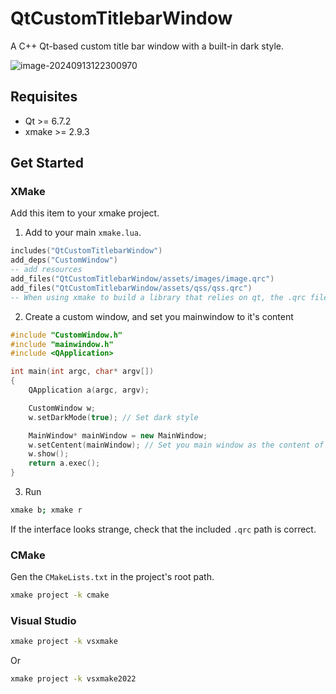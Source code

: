 # QtCustomTitlebarWindow

A C++ Qt-based custom title bar window with a built-in dark style.

![image-20240913122300970](https://cdn.jsdelivr.net/gh/Dionysen/BlogCDN@main/imgimage-20240913122300970.png)

## Requisites

- Qt >= 6.7.2
- xmake >= 2.9.3

## Get Started

### XMake

Add this item to your xmake project.

1. Add to your main `xmake.lua`.

```lua
includes("QtCustomTitlebarWindow")
add_deps("CustomWindow")
-- add resources
add_files("QtCustomTitlebarWindow/assets/images/image.qrc")
add_files("QtCustomTitlebarWindow/assets/qss/qss.qrc")
-- When using xmake to build a library that relies on qt, the .qrc file does not work properly and needs to be added to the current project manually, using a relative path
```

2. Create a custom window, and set you mainwindow to it's content

```cpp
#include "CustomWindow.h"
#include "mainwindow.h"
#include <QApplication>

int main(int argc, char* argv[])
{
    QApplication a(argc, argv);

    CustomWindow w;
    w.setDarkMode(true); // Set dark style

    MainWindow* mainWindow = new MainWindow;
    w.setCentent(mainWindow); // Set you main window as the content of custom window
    w.show();
    return a.exec();
}
```

3. Run

```bash
xmake b; xmake r
```

If the interface looks strange, check that the included `.qrc` path is correct.

### CMake

Gen the `CMakeLists.txt` in the project's root path. 

```bash
xmake project -k cmake
```

### Visual Studio

```bash
xmake project -k vsxmake
```

Or

```bash
xmake project -k vsxmake2022
```

